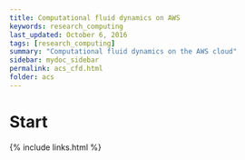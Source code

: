 ```yaml
---
title: Computational fluid dynamics on AWS
keywords: research_computing
last_updated: October 6, 2016
tags: [research_computing]
summary: "Computational fluid dynamics on the AWS cloud"
sidebar: mydoc_sidebar
permalink: acs_cfd.html
folder: acs
---
```


# Start

{% include links.html %}
